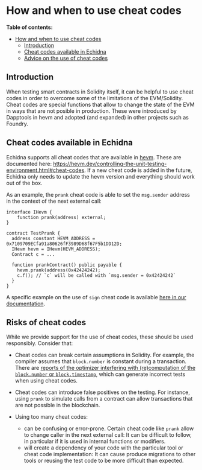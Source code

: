 # How and when to use cheat codes

**Table of contents:**

- [How and when to use cheat codes](#how-and-when-to-use-cheat-codes)
  - [Introduction](#introduction)
  - [Cheat codes available in Echidna](#cheat-codes-available-in-echidna)
  - [Advice on the use of cheat codes](#advice-on-the-use-of-cheat-codes)

## Introduction

When testing smart contracts in Solidity itself, it can be helpful to use cheat codes in order to overcome some of the limitations of the EVM/Solidity.
Cheat codes are special functions that allow to change the state of the EVM in ways that are not posible in production. These were introduced by Dapptools in hevm and adopted (and expanded) in other projects such as Foundry.

## Cheat codes available in Echidna

Echidna supports all cheat codes that are available in [hevm](https://github.com/ethereum/hevm). These are documented here: https://hevm.dev/controlling-the-unit-testing-environment.html#cheat-codes.
If a new cheat code is added in the future, Echidna only needs to update the hevm version and everything should work out of the box.

As an example, the `prank` cheat code is able to set the `msg.sender` address in the context of the next external call:

```solidity
interface IHevm {
    function prank(address) external;
}

contract TestPrank {
  address constant HEVM_ADDRESS = 0x7109709ECfa91a80626fF3989D68f67F5b1DD12D;
  IHevm hevm = IHevm(HEVM_ADDRESS);
  Contract c = ...

  function prankContract() public payable {
    hevm.prank(address(0x42424242);
    c.f(); // `c` will be called with `msg.sender = 0x42424242`
  }
}
```

A specific example on the use of `sign` cheat code is available [here in our documentation](hevm-cheats-to-test-permit.md).

## Risks of cheat codes

While we provide support for the use of cheat codes, these should be used responsibly. Consider that:

- Cheat codes can break certain assumptions in Solidity. For example, the compiler assumes that `block.number` is constant during a transaction. There are [reports of the optimizer interfering with (re)computation of the `block.number` or `block.timestamp`](https://github.com/ethereum/solidity/issues/12963#issuecomment-1110162425), which can generate incorrect tests when using cheat codes.

- Cheat codes can introduce false positives on the testing. For instance, using `prank` to simulate calls from a contract can allow transactions that are not possible in the blockchain.

- Using too many cheat codes:
  - can be confusing or error-prone. Certain cheat code like `prank` allow to change caller in the next external call: It can be difficult to follow, in particular if it is used in internal functions or modifiers.
  - will create a dependency of your code with the particular tool or cheat code implementation: It can cause produce migrations to other tools or reusing the test code to be more difficult than expected.
